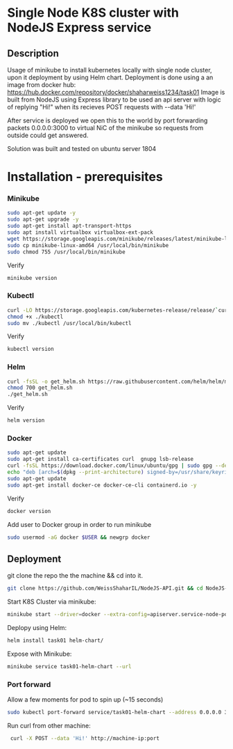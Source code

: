 # Single Node K8S cluster with NodeJS Express service

## Description
Usage of minikube to install kubernetes locally with single node cluster, upon it deployment by using Helm chart.
Deployment is done using a an image from docker hub:
https://hub.docker.com/repository/docker/shaharweiss1234/task01
Image is built from NodeJS using Express library to be used an api server with logic of replying "Hi!" when its recieves POST requests with --data 'Hi!'

After service is deployed we open this to the world by port forwarding packets 0.0.0.0:3000 to virtual NiC of the minikube so requests from outside could get answered.

Solution was built and tested on ubuntu server 1804

# Installation - prerequisites
### Minikube

```sh
sudo apt-get update -y
sudo apt-get upgrade -y
sudo apt-get install apt-transport-https
sudo apt install virtualbox virtualbox-ext-pack
wget https://storage.googleapis.com/minikube/releases/latest/minikube-linux-amd64
sudo cp minikube-linux-amd64 /usr/local/bin/minikube
sudo chmod 755 /usr/local/bin/minikube
```
Verify
```sh
minikube version
```

### Kubectl
```sh
curl -LO https://storage.googleapis.com/kubernetes-release/release/`curl -s https://storage.googleapis.com/kubernetes-release/release/stable.txt`/bin/linux/amd64/kubectl
chmod +x ./kubectl
sudo mv ./kubectl /usr/local/bin/kubectl
```
Verify
```sh
kubectl version
```

### Helm
```sh
curl -fsSL -o get_helm.sh https://raw.githubusercontent.com/helm/helm/main/scripts/get-helm-3
chmod 700 get_helm.sh
./get_helm.sh
```
Verify
```sh
helm version
```


### Docker
```sh
sudo apt-get update
sudo apt-get install ca-certificates curl  gnupg lsb-release
curl -fsSL https://download.docker.com/linux/ubuntu/gpg | sudo gpg --dearmor -o /usr/share/keyrings/docker-archive-keyring.gpg
echo "deb [arch=$(dpkg --print-architecture) signed-by=/usr/share/keyrings/docker-archive-keyring.gpg] https://download.docker.com/linux/ubuntu $(lsb_release -cs) stable" | sudo tee /etc/apt/sources.list.d/docker.list > /dev/null
sudo apt-get update
sudo apt-get install docker-ce docker-ce-cli containerd.io -y
```
Verify
```sh
docker version
```
Add user to Docker group in order to run minikube
```sh
sudo usermod -aG docker $USER && newgrp docker
```


## Deployment
git clone the repo the the machine && cd into it.
```sh
git clone https://github.com/WeissShaharIL/NodeJS-API.git && cd NodeJS-API
```
Start K8S Cluster via minikube:
 ```sh
 minikube start --driver=docker --extra-config=apiserver.service-node-port-range=1-65535
 ```
 Deplopy using Helm:
 ```sh
 helm install task01 helm-chart/
 ```
  Expose with Minikube:
 ```sh
 minikube service task01-helm-chart --url
 ```
 ### Port forward
 Allow a few moments for pod to spin up (~15 seconds)
 ```sh
 sudo kubectl port-forward service/task01-helm-chart --address 0.0.0.0 3000:3000
 ```
  Run curl from other machine:
 ```sh
  curl -X POST --data 'Hi!' http://machine-ip:port
 ```
